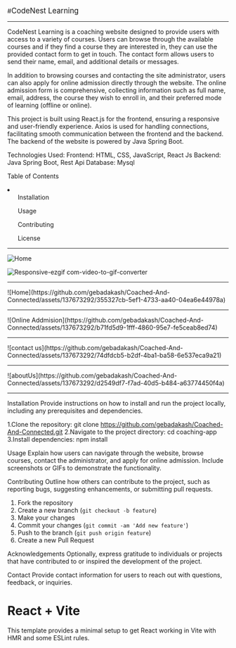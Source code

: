 #<span style="font-size:larger;">CodeNest Learning</span>
<hr>

CodeNest Learning is a coaching website designed to provide users with access to a variety of courses. Users can browse through the available courses and if they find a course they are interested in, they can use the provided contact form to get in touch. The contact form allows users to send their name, email, and additional details or messages.

In addition to browsing courses and contacting the site administrator, users can also apply for online admission directly through the website. The online admission form is comprehensive, collecting information such as full name, email, address, the course they wish to enroll in, and their preferred mode of learning (offline or online).

This project is built using React.js for the frontend, ensuring a responsive and user-friendly experience. Axios is used for handling connections, facilitating smooth communication between the frontend and the backend. The backend of the website is powered by Java Spring Boot.


Technologies Used:
Frontend: HTML, CSS, JavaScript, React Js
Backend: Java Spring Boot, Rest Api
Database: Mysql


Table of Contents
<li>
<ol>Installation</ol>
<ol>Usage</ol>
<ol>Contributing</ol>
<ol>License</ol>
</li>

<hr>


![Home](https://github.com/gebadakash/Coached-And-Connected/assets/137673292/c7576a24-3da9-48b9-b19c-304deb13458b)


![Responsive-ezgif com-video-to-gif-converter](https://github.com/gebadakash/Coached-And-Connected/assets/137673292/1ee46747-68e1-4130-9bab-686b21917d9d)


<hr>
![Home](https://github.com/gebadakash/Coached-And-Connected/assets/137673292/355327cb-5ef1-4733-aa40-04ea6e44978a)


<hr>
![Online Addmision](https://github.com/gebadakash/Coached-And-Connected/assets/137673292/b71fd5d9-1fff-4860-95e7-fe5ceab8ed74)


<hr>
![contact us](https://github.com/gebadakash/Coached-And-Connected/assets/137673292/74dfdcb5-b2df-4ba1-ba58-6e537eca9a21)

<hr>
![aboutUs](https://github.com/gebadakash/Coached-And-Connected/assets/137673292/d2549df7-f7ad-40d5-b484-a63774450f4a)

<hr>
Installation
Provide instructions on how to install and run the project locally, including any prerequisites and dependencies.

1.Clone the repository: git clone https://github.com/gebadakash/Coached-And-Connected.git
2.Navigate to the project directory: cd coaching-app
3.Install dependencies: npm install


Usage
Explain how users can navigate through the website, browse courses, contact the administrator, and apply for online admission. 
Include screenshots or GIFs to demonstrate the functionality.


Contributing
Outline how others can contribute to the project, such as reporting bugs, 
suggesting enhancements, or submitting pull requests.


1. Fork the repository
2. Create a new branch (`git checkout -b feature`)
3. Make your changes
4. Commit your changes (`git commit -am 'Add new feature'`)
5. Push to the branch (`git push origin feature`)
6. Create a new Pull Request


Acknowledgements
Optionally, express gratitude to individuals or projects that have contributed to or inspired the development of the project.

Contact
Provide contact information for users to reach out with questions, feedback, or inquiries.



# React + Vite

This template provides a minimal setup to get React working in Vite with HMR and some ESLint rules.
